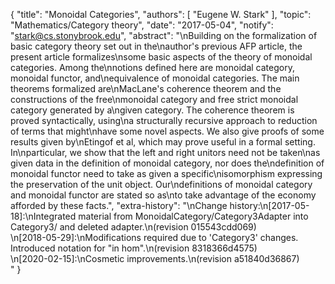 {
    "title": "Monoidal Categories",
    "authors": [
        "Eugene W. Stark"
    ],
    "topic": "Mathematics/Category theory",
    "date": "2017-05-04",
    "notify": "stark@cs.stonybrook.edu",
    "abstract": "\nBuilding on the formalization of basic category theory set out in the\nauthor's previous AFP article, the present article formalizes\nsome basic aspects of the theory of monoidal categories. Among the\nnotions defined here are monoidal category, monoidal functor, and\nequivalence of monoidal categories. The main theorems formalized are\nMacLane's coherence theorem and the constructions of the free\nmonoidal category and free strict monoidal category generated by a\ngiven category.  The coherence theorem is proved syntactically, using\na structurally recursive approach to reduction of terms that might\nhave some novel aspects. We also give proofs of some results given by\nEtingof et al, which may prove useful in a formal setting. In\nparticular, we show that the left and right unitors need not be taken\nas given data in the definition of monoidal category, nor does the\ndefinition of monoidal functor need to take as given a specific\nisomorphism expressing the preservation of the unit object. Our\ndefinitions of monoidal category and monoidal functor are stated so as\nto take advantage of the economy afforded by these facts.",
    "extra-history": "\nChange history:\n[2017-05-18]:\nIntegrated material from MonoidalCategory/Category3Adapter into Category3/ and deleted adapter.\n(revision 015543cdd069)<br>\n[2018-05-29]:\nModifications required due to 'Category3' changes.  Introduced notation for \"in hom\".\n(revision 8318366d4575)<br>\n[2020-02-15]:\nCosmetic improvements.\n(revision a51840d36867)<br>"
}